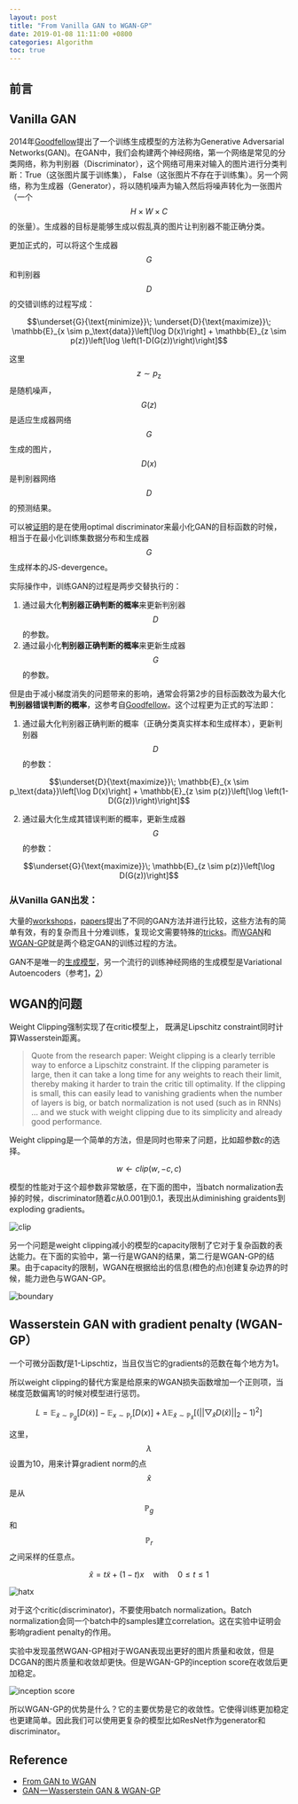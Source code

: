 ```yaml
---
layout: post
title: "From Vanilla GAN to WGAN-GP"
date: 2019-01-08 11:11:00 +0800
categories: Algorithm
toc: true
---
```


## 前言

## Vanilla GAN

2014年[Goodfellow](https://arxiv.org/abs/1406.2661)提出了一个训练生成模型的方法称为Generative Adversarial Networks(GAN)。在GAN中，我们会构建两个神经网络，第一个网络是常见的分类网络，称为判别器（Discriminator），这个网络可用来对输入的图片进行分类判断：True（这张图片属于训练集）， False（这张图片不存在于训练集）。另一个网络，称为生成器（Generator），将以随机噪声为输入然后将噪声转化为一张图片（一个$$H \times W \times C$$的张量）。生成器的目标是能够生成以假乱真的图片让判别器不能正确分类。

更加正式的，可以将这个生成器$$G$$和判别器$$D$$的交错训练的过程写成：

$$\underset{G}{\text{minimize}}\; \underset{D}{\text{maximize}}\; \mathbb{E}_{x \sim p_\text{data}}\left[\log D(x)\right] + \mathbb{E}_{z \sim p(z)}\left[\log \left(1-D(G(z))\right)\right]$$

这里$$z \sim p_\text{z}$$是随机噪声，$$G(z)$$是适应生成器网络$$G$$生成的图片，$$D(x)$$是判别器网络$$D$$的预测结果。

可以被[证明](https://medium.com/@jonathan_hui/proof-gan-optimal-point-658116a236fb)的是在使用optimal discriminator来最小化GAN的目标函数的时候，相当于在最小化训练集数据分布和生成器$$G$$生成样本的JS-devergence。

实际操作中，训练GAN的过程是两步交替执行的：

1. 通过最大化**判别器正确判断的概率**来更新判别器$$D$$的参数。
2. 通过最小化**判别器正确判断的概率**来更新生成器$$G$$的参数。

但是由于减小梯度消失的问题带来的影响，通常会将第2步的目标函数改为最大化**判别器错误判断的概率**，这参考自[Goodfellow](https://arxiv.org/abs/1406.2661)。这个过程更为正式的写法即：

1. 通过最大化判别器正确判断的概率（正确分类真实样本和生成样本），更新判别器$$D$$的参数：

$$\underset{D}{\text{maximize}}\; \mathbb{E}_{x \sim p_\text{data}}\left[\log D(x)\right] + \mathbb{E}_{z \sim p(z)}\left[\log \left(1-D(G(z))\right)\right]$$

2. 通过最大化生成其错误判断的概率，更新生成器$$G$$的参数：

$$\underset{G}{\text{maximize}}\;  \mathbb{E}_{z \sim p(z)}\left[\log D(G(z))\right]$$

### 从Vanilla GAN出发：

大量的[workshops](https://sites.google.com/site/nips2016adversarial/)，[papers](https://github.com/hindupuravinash/the-gan-zoo)提出了不同的GAN方法并进行比较，这些方法有的简单有效，有的复杂而且十分难训练，复现论文需要特殊的[tricks](https://github.com/soumith/ganhacks)。而[WGAN](https://arxiv.org/abs/1701.07875)和[WGAN-GP](https://arxiv.org/abs/1704.00028)就是两个稳定GAN的训练过程的方法。

GAN不是唯一的[生成模型](http://www.deeplearningbook.org/contents/generative_models.html)，另一个流行的训练神经网络的生成模型是Variational Autoencoders（参考[1](https://arxiv.org/abs/1312.6114)，[2](https://arxiv.org/abs/1401.4082)）

## WGAN的问题

Weight Clipping强制实现了在critic模型上， 既满足Lipschitz constraint同时计算Wasserstein距离。

> Quote from the research paper: Weight clipping is a clearly terrible way to enforce a Lipschitz constraint. If the clipping parameter is large, then it can take a long time for any weights to reach their limit, thereby making it harder to train the critic till optimality. If the clipping is small, this can easily lead to vanishing gradients when the number of layers is big, or batch normalization is not used (such as in RNNs) … and we stuck with weight clipping due to its simplicity and already good performance.


Weight clipping是一个简单的方法，但是同时也带来了问题，比如超参数$c$的选择。

$$
w \gets clip(w, -c, c)
$$

模型的性能对于这个超参数非常敏感，在下面的图中，当batch normalization去掉的时候，discriminator随着$c$从0.001到0.1，表现出从diminishing graidents到exploding gradients。

![clip](https://cdn-images-1.medium.com/max/800/1*RlnW0f-Gg8fC17GiUaYwNQ.png)

另一个问题是weight clipping减小的模型的capacity限制了它对于复杂函数的表达能力。在下面的实验中，第一行是WGAN的结果，第二行是WGAN-GP的结果。由于capacity的限制，WGAN在根据给出的信息(橙色的点)创建复杂边界的时候，能力逊色与WGAN-GP。

![boundary](https://cdn-images-1.medium.com/max/800/1*eP-QrSB2gfnB42p0ytNy2w.png)

## Wasserstein GAN with gradient penalty (WGAN-GP）

一个可微分函数$f$是1-Lipschtiz，当且仅当它的gradients的范数在每个地方为1。

所以weight clipping的替代方案是给原来的WGAN损失函数增加一个正则项，当梯度范数偏离1的时候对模型进行惩罚。

$$
L = \mathbb{E}_{\tilde{x}\sim \mathbb{P}_g} [D(\tilde{x})] - \mathbb{E}_{x\sim \mathbb{P}_r} [D(x)] + \lambda\mathbb{E}_{\hat{x}\sim\mathbb{P}_{\hat{x}}}[(||\bigtriangledown_{\hat{x}}D(\hat{x})||_2 - 1)^2] 
$$

这里，$$\lambda$$设置为10，用来计算gradient norm的点$$\hat{x}$$是从$$\mathbb{P}_g$$和$$\mathbb{P}_r$$之间采样的任意点。

$$
\hat{x} = t \tilde{x} + (1-t)x \quad \text{with} \quad 0 \le t \le 1
$$

![hatx](https://cdn-images-1.medium.com/max/800/1*PRHs5PNzk54rYbpPlaeK1Q.png)

对于这个critic(discriminator)，不要使用batch normalization。Batch normalization会同一个batch中的samples建立correlation。这在实验中证明会影响gradient penalty的作用。

实验中发现虽然WGAN-GP相对于WGAN表现出更好的图片质量和收敛，但是DCGAN的图片质量和收敛却更快。但是WGAN-GP的inception score在收敛后更加稳定。

![inception score](https://cdn-images-1.medium.com/max/800/1*DTK1ghGWAYGTKewpQmZ4sw.png)

所以WGAN-GP的优势是什么？它的主要优势是它的收敛性。它使得训练更加稳定也更建简单。因此我们可以使用更复杂的模型比如ResNet作为generator和discriminator。

## Reference

* [From GAN to WGAN](https://lilianweng.github.io/lil-log/2017/08/20/from-GAN-to-WGAN.html)
* [GAN — Wasserstein GAN & WGAN-GP](https://medium.com/@jonathan_hui/gan-wasserstein-gan-wgan-gp-6a1a2aa1b490)